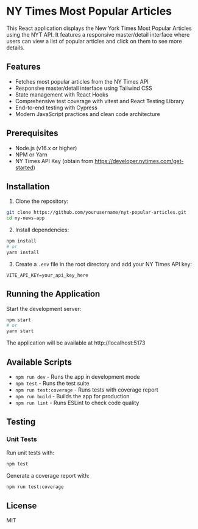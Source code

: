# NY Times Most Popular Articles

This React application displays the New York Times Most Popular Articles using the NYT API. It features a responsive master/detail interface where users can view a list of popular articles and click on them to see more details.

## Features

- Fetches most popular articles from the NY Times API
- Responsive master/detail interface using Tailwind CSS
- State management with React Hooks
- Comprehensive test coverage with vitest and React Testing Library
- End-to-end testing with Cypress
- Modern JavaScript practices and clean code architecture

## Prerequisites

- Node.js (v16.x or higher)
- NPM or Yarn
- NY Times API Key (obtain from https://developer.nytimes.com/get-started)

## Installation

1. Clone the repository:

```bash
git clone https://github.com/yourusername/nyt-popular-articles.git
cd ny-news-app
```

2. Install dependencies:

```bash
npm install
# or
yarn install
```

3. Create a `.env` file in the root directory and add your NY Times API key:

```
VITE_API_KEY=your_api_key_here
```

## Running the Application

Start the development server:

```bash
npm start
# or
yarn start
```

The application will be available at http://localhost:5173

## Available Scripts

- `npm run dev` - Runs the app in development mode
- `npm test` - Runs the test suite
- `npm run test:coverage` - Runs tests with coverage report
- `npm run build` - Builds the app for production
- `npm run lint` - Runs ESLint to check code quality

## Testing

### Unit Tests

Run unit tests with:

```bash
npm test
```

Generate a coverage report with:

```bash
npm run test:coverage
```

## License

MIT
